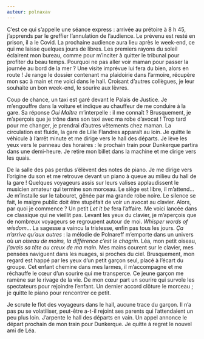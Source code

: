 ```yaml
---
auteur: polnaxav
---
```


C’est ce qui s’appelle une séance express : arrivée au prétoire à 8 h 45, j’apprends par le greffier l’annulation de l’audience. Le prévenu est resté en prison, il a le Covid. La prochaine audience aura lieu après le week-end, ce qui me laisse quelques jours de libres. Les premiers rayons du soleil éclairent mon bureau, comme pour m’inciter à quitter le tribunal pour profiter du beau temps. Pourquoi ne pas aller voir maman pour passer la journée au bord de la mer ? Une visite imprévue lui fera du bien, alors en route ! Je range le dossier contenant ma plaidoirie dans l’armoire, récupère mon sac à main et me voici dans le hall. Croisant d’autres collègues, je leur souhaite un bon week-end, le sourire aux lèvres. 

Coup de chance, un taxi est garé devant le Palais de Justice. Je m’engouffre dans la voiture et indique au chauffeur de me conduire à la gare. Sa réponse *Oui Maître* m’interpelle : il me connaît ? Brusquement, je m’aperçois que je trône dans son taxi avec ma robe d’avocat ! Trop tard pour me changer, je prendrai d’autres vêtements chez maman. La circulation est fluide, la gare de Lille Flandres apparaît au loin. Je quitte le véhicule à l’arrêt minute et me dirige vers le hall des départs. Je lève les yeux vers le panneau des horaires : le prochain train pour Dunkerque partira dans une demi-heure. Je retire mon billet dans la machine et me dirige vers les quais.

De la salle des pas perdus s’élèvent des notes de piano. Je me dirige vers l’origine du son et me retrouve devant un piano à queue au milieu du hall de la gare ! Quelques voyageurs assis sur leurs valises applaudissent le musicien amateur qui termine son morceau. Le siège est libre, il m’attend... Je m’installe sur le tabouret, gênée par ma grande robe noire. Le silence se fait, le maigre public doit être stupéfait de voir un avocat au clavier. Alors, par quoi je commence ? Un petit *Let it be* fera l’affaire. Me voici lancée dans ce classique qui ne vieillit pas. Levant les yeux du clavier, je m’aperçois que de nombreux voyageurs se regroupent autour de moi. *Whisper words of wisdom*... La sagesse a vaincu la tristesse, enfin pas tous les jours. *Ça n’arrive qu’aux autres* : la mélodie de Polnareff m’emporte dans un univers où *un oiseau de moins, la différence c’est le chagrin*. Léa, mon petit oiseau, *j’avais sa tête au creux de ma main*. Mes mains courent sur le clavier, mes pensées naviguent dans les nuages, si proches du ciel. Brusquement, mon regard est happé par les yeux d’un petit garçon seul, placé à l’écart du groupe. Cet enfant chemine dans mes larmes, il m’accompagne et me réchauffe le cœur d’un sourire qui me transperce. Ce jeune garçon me ramène sur le rivage de la vie. De mon cœur part un sourire qui survole les spectateurs pour rejoindre l’enfant. Un dernier accord clôture le morceau ; je quitte le piano pour rencontrer ce petit.

Je scrute le flot des voyageurs dans le hall, aucune trace du garçon. Il n’a pas pu se volatiliser, peut-être a-t-il rejoint ses parents qui l’attendaient un peu plus loin. J’arpente le hall des départs en vain. Un appel annonce le départ prochain de mon train pour Dunkerque. Je quitte à regret le nouvel ami de Léa.
